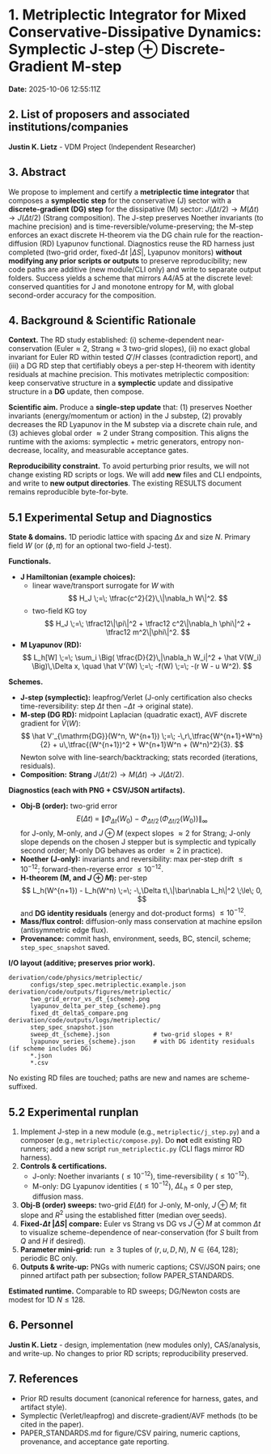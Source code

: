# 1. **Metriplectic Integrator for Mixed Conservative-Dissipative Dynamics: Symplectic J-step ⊕ Discrete-Gradient M-step**

**Date:** 2025-10-06 12:55:11Z

## 2. List of proposers and associated institutions/companies

**Justin K. Lietz** - VDM Project (Independent Researcher)

## 3. Abstract

We propose to implement and certify a **metriplectic time integrator** that composes a **symplectic step** for the conservative (J) sector with a **discrete-gradient (DG) step** for the dissipative (M) sector:
$J(\Delta t/2) \to M(\Delta t) \to J(\Delta t/2)$ (Strang composition).
The J-step preserves Noether invariants (to machine precision) and is time-reversible/volume-preserving; the M-step enforces an exact discrete H-theorem via the DG chain rule for the reaction-diffusion (RD) Lyapunov functional. Diagnostics reuse the RD harness just completed (two-grid order, fixed-$\Delta t$ $|\Delta S|$, Lyapunov monitors) **without modifying any prior scripts or outputs** to preserve reproducibility; new code paths are additive (new module/CLI only) and write to separate output folders. Success yields a scheme that mirrors A4/A5 at the discrete level: conserved quantities for J and monotone entropy for M, with global second-order accuracy for the composition.

## 4. Background & Scientific Rationale

**Context.** The RD study established: (i) scheme-dependent near-conservation (Euler$\approx2$, Strang$\approx3$ two-grid slopes), (ii) no exact global invariant for Euler RD within tested $Q'$/$H$ classes (contradiction report), and (iii) a DG RD step that certifiably obeys a per-step H-theorem with identity residuals at machine precision. This motivates metriplectic composition: keep conservative structure in a **symplectic** update and dissipative structure in a **DG** update, then compose.

**Scientific aim.** Produce a **single-step update** that: (1) preserves Noether invariants (energy/momentum or action) in the J substep, (2) provably decreases the RD Lyapunov in the M substep via a discrete chain rule, and (3) achieves global order $\approx2$ under Strang composition. This aligns the runtime with the axioms: symplectic $+$ metric generators, entropy non-decrease, locality, and measurable acceptance gates.

**Reproducibility constraint.** To avoid perturbing prior results, we will not change existing RD scripts or logs. We will add **new** files and CLI endpoints, and write to **new output directories**. The existing RESULTS document remains reproducible byte-for-byte.

## 5.1 Experimental Setup and Diagnostics

**State & domains.** 1D periodic lattice with spacing $\Delta x$ and size $N$. Primary field $W$ (or $(\phi,\pi)$ for an optional two-field J-test).

**Functionals.**

- **J Hamiltonian (example choices):**
  - linear wave/transport surrogate for $W$ with
    $$ H_J \;=\; \tfrac{c^2}{2}\,\|\nabla_h W\|^2. $$
  - two-field KG toy
    $$ H_J \;=\; \tfrac12\|\pi\|^2 + \tfrac12 c^2\|\nabla_h \phi\|^2 + \tfrac12 m^2\|\phi\|^2. $$
- **M Lyapunov (RD):**
  $$ L_h[W] \;=\; \sum_i \Big( \tfrac{D}{2}\,|\nabla_h W_i|^2 + \hat V(W_i) \Big)\,\Delta x, \quad
     \hat V'(W) \;=\; -f(W) \;=\; -(r W - u W^2). $$

**Schemes.**

- **J-step (symplectic):** leapfrog/Verlet (J-only certification also checks time-reversibility: step $\Delta t$ then $-\Delta t$ $\to$ original state).
- **M-step (DG RD):** midpoint Laplacian (quadratic exact), AVF discrete gradient for $\hat V(W)$:
  $$ \hat V'_{\mathrm{DG}}(W^n, W^{n+1}) \;=\; -\,r\,\tfrac{W^{n+1}+W^n}{2} + u\,\tfrac{(W^{n+1})^2 + W^{n+1}W^n + (W^n)^2}{3}. $$
  Newton solve with line-search/backtracking; stats recorded (iterations, residuals).
- **Composition:** **Strang** $J(\Delta t/2) \to M(\Delta t) \to J(\Delta t/2)$.

**Diagnostics (each with PNG $+$ CSV/JSON artifacts).**

- **Obj-B (order):** two-grid error
  $$ E(\Delta t) \;=\; \big\| \Phi_{\Delta t}(W_0) - \Phi_{\Delta t/2}\!\big(\Phi_{\Delta t/2}(W_0)\big) \big\|_\infty $$
  for J-only, M-only, and $J\oplus M$ (expect slopes $\approx2$ for Strang; J-only slope depends on the chosen J stepper but is symplectic and typically second order; M-only DG behaves as order $\approx2$ in practice).
- **Noether (J-only):** invariants and reversibility: max per-step drift $\le 10^{-12}$; forward-then-reverse error $\le 10^{-12}$.
- **H-theorem (M, and $J\oplus M$):** per-step
  $$ L_h(W^{n+1}) - L_h(W^n) \;=\; -\,\Delta t\,\|\bar\nabla L_h\|^2 \;\le\; 0, $$
  and **DG identity residuals** (energy and dot-product forms) $\le 10^{-12}$.
- **Mass/flux control:** diffusion-only mass conservation at machine epsilon (antisymmetric edge flux).
- **Provenance:** commit hash, environment, seeds, BC, stencil, scheme; `step_spec_snapshot` saved.

**I/O layout (additive; preserves prior work).**

```plaintext
derivation/code/physics/metriplectic/
      configs/step_spec.metriplectic.example.json
derivation/code/outputs/figures/metriplectic/
      two_grid_error_vs_dt_{scheme}.png
      lyapunov_delta_per_step_{scheme}.png
      fixed_dt_deltaS_compare.png
derivation/code/outputs/logs/metriplectic/
      step_spec_snapshot.json
      sweep_dt_{scheme}.json            # two-grid slopes + R²
      lyapunov_series_{scheme}.json     # with DG identity residuals (if scheme includes DG)
      *.json
      *.csv
```

No existing RD files are touched; paths are new and names are scheme-suffixed.

## 5.2 Experimental runplan

1) Implement J-step in a new module (e.g., `metriplectic/j_step.py`) and a composer (e.g., `metriplectic/compose.py`). Do **not** edit existing RD runners; add a new script `run_metriplectic.py` (CLI flags mirror RD harness).
2) **Controls & certifications.**
   - J-only: Noether invariants ($\le 10^{-12}$), time-reversibility ($\le 10^{-12}$).
   - M-only: DG Lyapunov identities ($\le 10^{-12}$), $\Delta L_h \le 0$ per step, diffusion mass.
3) **Obj-B (order) sweeps:** two-grid $E(\Delta t)$ for J-only, M-only, $J\oplus M$; fit slope and $R^2$ using the established fitter (median over seeds).
4) **Fixed-$\Delta t$ $|\Delta S|$ compare:** Euler vs Strang vs DG vs $J\oplus M$ at common $\Delta t$ to visualize scheme-dependence of near-conservation (for $S$ built from $Q$ and $H$ if desired).
5) **Parameter mini-grid:** run $\ge 3$ tuples of $(r,u,D,N)$, $N\in\{64,128\}$; periodic BC only.
6) **Outputs & write-up:** PNGs with numeric captions; CSV/JSON pairs; one pinned artifact path per subsection; follow PAPER_STANDARDS.

**Estimated runtime.** Comparable to RD sweeps; DG/Newton costs are modest for 1D $N\le 128$.

## 6. Personnel

**Justin K. Lietz** - design, implementation (new modules only), CAS/analysis, and write-up. No changes to prior RD scripts; reproducibility preserved.

## 7. References

- Prior RD results document (canonical reference for harness, gates, and artifact style).
- Symplectic (Verlet/leapfrog) and discrete-gradient/AVF methods (to be cited in the paper).
- PAPER_STANDARDS.md for figure/CSV pairing, numeric captions, provenance, and acceptance gate reporting.
